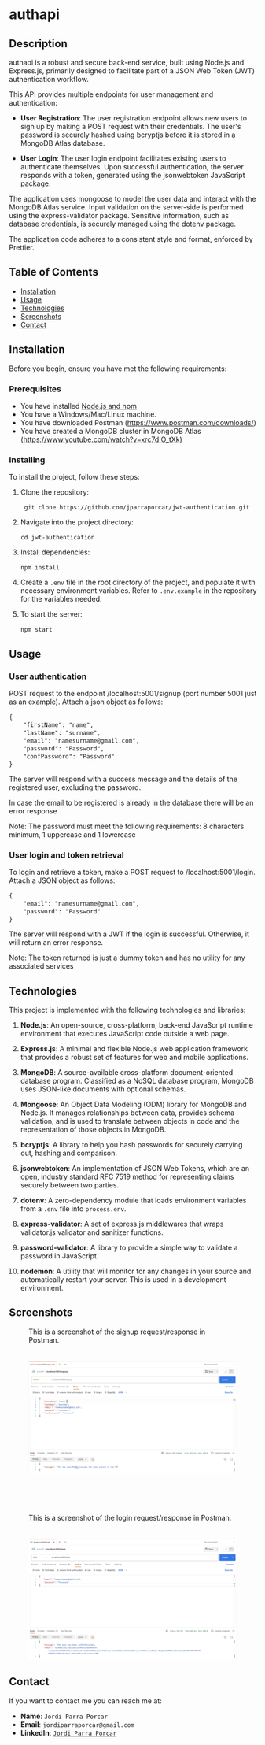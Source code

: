 # authapi

## Description

authapi is a robust and secure back-end service, built using Node.js and Express.js, primarily designed to facilitate part of a JSON Web Token (JWT) authentication workflow.

This API provides multiple endpoints for user management and authentication:

- **User Registration**: The user registration endpoint allows new users to sign up by making a POST request with their credentials. The user's password is securely hashed using bcryptjs before it is stored in a MongoDB Atlas database.

- **User Login**: The user login endpoint facilitates existing users to authenticate themselves. Upon successful authentication, the server responds with a token, generated using the jsonwebtoken JavaScript package.

The application uses mongoose to model the user data and interact with the MongoDB Atlas service. Input validation on the server-side is performed using the express-validator package. Sensitive information, such as database credentials, is securely managed using the dotenv package.

The application code adheres to a consistent style and format, enforced by Prettier.

## Table of Contents

- [Installation](#installation)
- [Usage](#usage)
- [Technologies](#technologies)
- [Screenshots](#screenshots)
- [Contact](#contact)

## Installation

Before you begin, ensure you have met the following requirements:

### Prerequisites

- You have installed [Node.js and npm](https://nodejs.org/en/download/)
- You have a Windows/Mac/Linux machine.
- You have downloaded Postman (https://www.postman.com/downloads/)
- You have created a MongoDB cluster in MongoDB Atlas (https://www.youtube.com/watch?v=xrc7dIO_tXk)

### Installing

To install the project, follow these steps:

1. Clone the repository:

   ```
    git clone https://github.com/jparraporcar/jwt-authentication.git
   ```

2. Navigate into the project directory:

   ```
   cd jwt-authentication
   ```

3. Install dependencies:

   ```
   npm install
   ```

4. Create a `.env` file in the root directory of the project, and populate it with necessary environment variables. Refer to `.env.example` in the repository for the variables needed.

5. To start the server:
   ```
   npm start
   ```

## Usage

### User authentication

POST request to the endpoint /localhost:5001/signup (port number 5001 just as an example). Attach a json object as follows:

```
{
    "firstName": "name",
    "lastName": "surname",
    "email": "namesurname@gmail.com",
    "password": "Password",
    "confPassword": "Password"
}
```

The server will respond with a success message and the details of the registered user, excluding the password.

In case the email to be registered is already in the database there will be an error response

Note: The password must meet the following requirements: 8 characters minimum, 1 uppercase and 1 lowercase

### User login and token retrieval

To login and retrieve a token, make a POST request to /localhost:5001/login. Attach a JSON object as follows:

```
{
    "email": "namesurname@gmail.com",
    "password": "Password"
}
```

The server will respond with a JWT if the login is successful. Otherwise, it will return an error response.

Note: The token returned is just a dummy token and has no utility for any associated services

## Technologies

This project is implemented with the following technologies and libraries:

1. **Node.js**: An open-source, cross-platform, back-end JavaScript runtime environment that executes JavaScript code outside a web page.

2. **Express.js**: A minimal and flexible Node.js web application framework that provides a robust set of features for web and mobile applications.

3. **MongoDB**: A source-available cross-platform document-oriented database program. Classified as a NoSQL database program, MongoDB uses JSON-like documents with optional schemas.

4. **Mongoose**: An Object Data Modeling (ODM) library for MongoDB and Node.js. It manages relationships between data, provides schema validation, and is used to translate between objects in code and the representation of those objects in MongoDB.

5. **bcryptjs**: A library to help you hash passwords for securely carrying out, hashing and comparison.

6. **jsonwebtoken**: An implementation of JSON Web Tokens, which are an open, industry standard RFC 7519 method for representing claims securely between two parties.

7. **dotenv**: A zero-dependency module that loads environment variables from a `.env` file into `process.env`.

8. **express-validator**: A set of express.js middlewares that wraps validator.js validator and sanitizer functions.

9. **password-validator**: A library to provide a simple way to validate a password in JavaScript.

10. **nodemon**: A utility that will monitor for any changes in your source and automatically restart your server. This is used in a development environment.

## Screenshots

<figure>
  <figcaption>This is a screenshot of the signup request/response in Postman.</figcaption>
  <br />
  <br />
  <img src="./screenshots/signup.png" alt="Login request">
</figure>
<br />
<br />
<br />
<figure>
  <figcaption>This is a screenshot of the login request/response in Postman.</figcaption>
  <br />
  <br /> 
  <img src="./screenshots/login.png" alt="Login Screen">
</figure>

## Contact

If you want to contact me you can reach me at:

- **Name**: `Jordi Parra Porcar`
- **Email**: `jordiparraporcar@gmail.com`
- **LinkedIn**: [`Jordi Parra Porcar`](https://www.linkedin.com/in/jordiparraporcar/)
